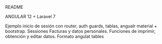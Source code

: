 README

ANGULAR 12 + Laravel 7


Ejemplo inicio de sesión con router, auth guards, tablas, angualr material + bootstrap.
Sessiones Facturas y datos personales. Funciones de imprimir, obtención y editar datos.
Formato angulat tables
